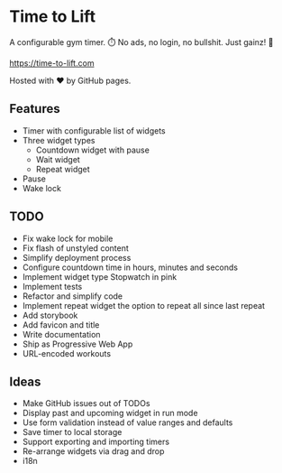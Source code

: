 # Time to Lift

A configurable gym timer. ⏱️ No ads, no login, no bullshit. Just gainz! 💪

https://time-to-lift.com

Hosted with ❤️ by GitHub pages.

## Features

* Timer with configurable list of widgets
* Three widget types
  * Countdown widget with pause
  * Wait widget
  * Repeat widget
* Pause
* Wake lock

## TODO

* Fix wake lock for mobile
* Fix flash of unstyled content
* Simplify deployment process
* Configure countdown time in hours, minutes and seconds
* Implement widget type Stopwatch in pink
* Implement tests
* Refactor and simplify code
* Implement repeat widget the option to repeat all since last repeat
* Add storybook
* Add favicon and title
* Write documentation
* Ship as Progressive Web App
* URL-encoded workouts

## Ideas

* Make GitHub issues out of TODOs
* Display past and upcoming widget in run mode
* Use form validation instead of value ranges and defaults
* Save timer to local storage
* Support exporting and importing timers
* Re-arrange widgets via drag and drop
* i18n
